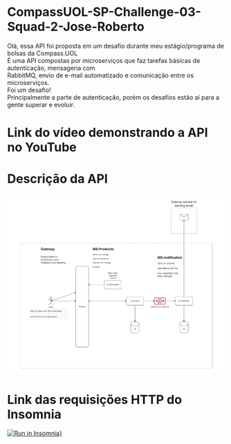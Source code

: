 # CompassUOL-SP-Challenge-03-Squad-2-Jose-Roberto


Olá, essa API foi proposta em um desafio durante meu estágio/programa de bolsas da Compass.UOL<br/>
É uma API compostas por microserviços que faz tarefas básicas de autenticação, mensageria com <br/>
RabbitMQ, envio de e-mail automatizado e comunicação entre os microserviços.<br/>
Foi um desafio!<br/>
Principalmente a parte de autenticação, porém os desafios estão aí para a gente superar e evoluir.<br/>

# Link do vídeo demonstrando a API no YouTube



# Descrição da API
<img src="description_api.png">


# Link das requisições HTTP do Insomnia
[![Run in Insomnia}](https://insomnia.rest/images/run.svg)](https://insomnia.rest/run/?label=API%20Ecommerce%20MS&uri=https%3A%2F%2Fraw.githubusercontent.com%2Frobertojunior28%2FCompassUOL-SP-Challenge-03-Squad-2-Team-Soul-Society%2Fdevelope%2FInsomnia_http.json)

